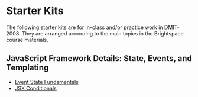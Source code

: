 # Starter Kits

The following starter kits are for in-class and/or practice work in DMIT-2008. They are arranged according to the main topics in the Brightspace course materials.

## JavaScript Framework Details: State, Events, and Templating

- [Event State Fundamentals](./nextjs-event-state-fundamentals-START/README.md)
- [JSX Conditionals](./nextjs-event-state-jsx-conditionals-START/README.md)
